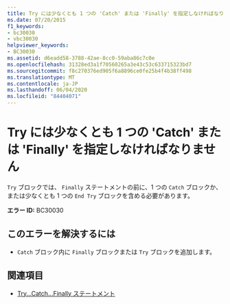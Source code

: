 ```yaml
---
title: Try には少なくとも 1 つの 'Catch' または 'Finally' を指定しなければなりません
ms.date: 07/20/2015
f1_keywords:
- bc30030
- vbc30030
helpviewer_keywords:
- BC30030
ms.assetid: d6eadd58-3788-42ae-8cc0-59aba86c7c0e
ms.openlocfilehash: 31328ed3a1f70560265a3e43c53c633715323bd7
ms.sourcegitcommit: f8c270376ed905f6a8896ce0fe25b4f4b38ff498
ms.translationtype: MT
ms.contentlocale: ja-JP
ms.lasthandoff: 06/04/2020
ms.locfileid: "84404071"
---
```

# <a name="try-must-have-at-least-one-catch-or-a-finally"></a>Try には少なくとも 1 つの 'Catch' または 'Finally' を指定しなければなりません
`Try` ブロックでは、 `Finally` ステートメントの前に、1 つの `Catch` ブロックか、または少なくとも 1 つの `End Try` ブロックを含める必要があります。  
  
 **エラー ID:** BC30030  
  
## <a name="to-correct-this-error"></a>このエラーを解決するには  
  
- `Catch` ブロック内に `Finally` ブロックまたは `Try` ブロックを追加します。  
  
## <a name="see-also"></a>関連項目

- [Try...Catch...Finally ステートメント](../language-reference/statements/try-catch-finally-statement.md)
